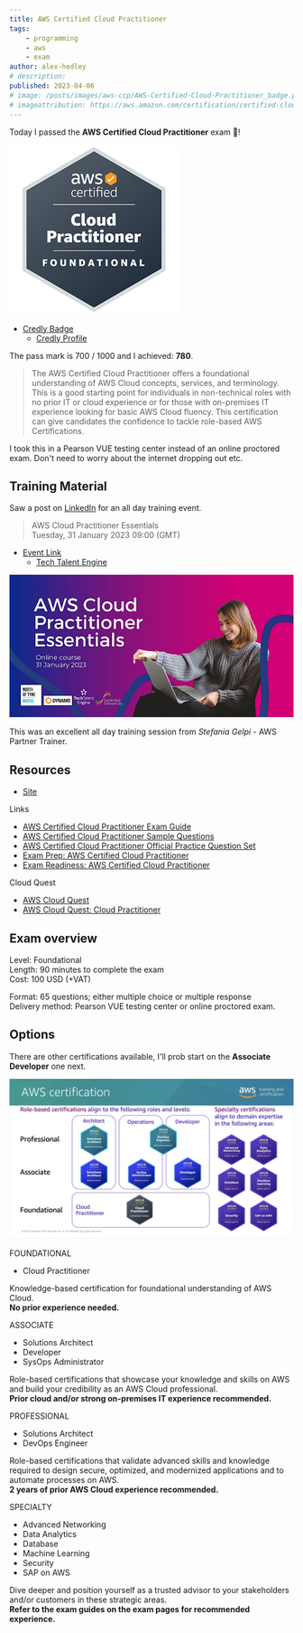 ```yaml
---
title: AWS Certified Cloud Practitioner
tags:
    - programming
    - aws
    - exam
author: alex-hedley
# description: 
published: 2023-04-06
# image: /posts/images/aws-ccp/AWS-Certified-Cloud-Practitioner_badge.png
# imageattribution: https://aws.amazon.com/certification/certified-cloud-practitioner/
---
```


<!-- # AWS Certified Cloud Practitioner -->

Today I passed the **AWS Certified Cloud Practitioner** exam 🎉!

![AWS Certified Cloud Practitioner Badge](images/aws-ccp/AWS-Certified-Cloud-Practitioner_badge.png "AWS Certified Cloud Practitioner")

- [Credly Badge](https://www.credly.com/badges/a3c0cb2e-612c-4463-a7f0-7da98f8343e8)
  - [Credly Profile](https://www.credly.com/users/alexhedley/badges)

The pass mark is 700 / 1000 and I achieved: **780**.

> The AWS Certified Cloud Practitioner offers a foundational understanding of AWS Cloud concepts, services, and terminology. This is a good starting point for individuals in non-technical roles with no prior IT or cloud experience or for those with on-premises IT experience looking for basic AWS Cloud fluency. This certification can give candidates the confidence to tackle role-based AWS Certifications.

I took this in a Pearson VUE testing center instead of an online proctored exam. Don't need to worry about the internet dropping out etc.

## Training Material

Saw a post on [LinkedIn](https://www.linkedin.com/feed/update/urn:li:activity:7019288272430333952) for an all day training event.

> AWS Cloud Practitioner Essentials  
> Tuesday, 31 January 2023 09:00 (GMT)  

- [Event Link](https://www.eventbrite.co.uk/e/aws-cloud-practitioner-essentials-tickets-488693313857)
  - [Tech Talent Engine](https://techtalentengine.co.uk)

![Event - AWS Cloud Practitioner Essentials](images/aws-ccp/Event-AWS-Cloud-Practitioner-Essentials.jpeg "Event - AWS Cloud Practitioner Essentials")

This was an excellent all day training session from _Stefania Gelpi_ - AWS Partner Trainer.

## Resources

- [Site](https://aws.amazon.com/certification/certified-cloud-practitioner/)

Links

- [AWS Certified Cloud Practitioner Exam Guide](https://d1.awsstatic.com/training-and-certification/docs-cloud-practitioner/AWS-Certified-Cloud-Practitioner_Exam-Guide.pdf)
- [AWS Certified Cloud Practitioner Sample Questions](https://d1.awsstatic.com/training-and-certification/docs-cloud-practitioner/AWS-Certified-Cloud-Practitioner_Sample-Questions.pdf)
- [AWS Certified Cloud Practitioner Official Practice Question Set](https://explore.skillbuilder.aws/learn/course/external/view/elearning/12483/aws-certified-cloud-practitioner-practice-question-set-clf-c01-english)
- [Exam Prep: AWS Certified Cloud Practitioner](https://explore.skillbuilder.aws/learn/course/external/view/elearning/9449/exam-prep-aws-certified-cloud-practitioner-foundations)
- [Exam Readiness: AWS Certified Cloud Practitioner](https://aws.amazon.com/training/events/?get-certified-vilt-courses-cards.sort-by=item.additionalFields.startDateSort&get-certified-vilt-courses-cards.sort-order=asc&awsf.get-certified-vilt-courses-type=*all&awsf.get-certified-vilt-courses-series=series%23aws-certification-exam-readiness&awsf.get-certified-vilt-audience=*all&awsf.get-certified-vilt-locations=*all&awsf.get-certified-vilt-countries=*all&awsf.get-certified-vilt-languages=*all&awsf.get-certified-vilt-courses-level=level%23100&awsf.get-certified-vilt-courses-tech-category=*all&cp=sec&sec=prep)

Cloud Quest

- [AWS Cloud Quest](https://aws.amazon.com/training/digital/aws-cloud-quest/)
- [AWS Cloud Quest: Cloud Practitioner](https://pages.awscloud.com/global_traincert_twitch-cloud-quest-CP.html)

## Exam overview

Level: Foundational  
Length: 90 minutes to complete the exam  
Cost: 100 USD (+VAT)  

Format: 65 questions; either multiple choice or multiple response  
Delivery method: Pearson VUE testing center or online proctored exam.  

## Options

There are other certifications available, I'll prob start on the **Associate Developer** one next.

![AWS certification](images/aws-ccp/AWS-certification.png "AWS certification")

FOUNDATIONAL

- Cloud Practitioner

Knowledge-based certification for foundational understanding of AWS Cloud.  
**No prior experience needed.**

ASSOCIATE

- Solutions Architect
- Developer
- SysOps Administrator

Role-based certifications that showcase your knowledge and skills on AWS and build your credibility as an AWS Cloud professional.  
**Prior cloud and/or strong on-premises IT experience recommended.**

PROFESSIONAL

- Solutions Architect
- DevOps Engineer

Role-based certifications that validate advanced skills and knowledge required to design secure, optimized, and modernized applications and to automate processes on AWS.  
**2 years of prior AWS Cloud experience recommended.**

SPECIALTY

- Advanced Networking
- Data Analytics
- Database
- Machine Learning
- Security
- SAP on AWS

Dive deeper and position yourself as a trusted advisor to your stakeholders and/or customers in these strategic areas.  
**Refer to the exam guides on the exam pages for recommended experience.**
